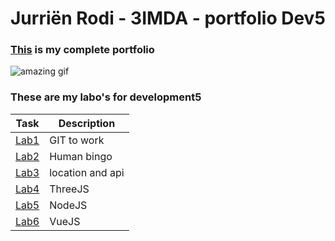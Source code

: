 # Jurriën Rodi - 3IMDA - portfolio Dev5

### [This](https://github.com/JurRodi/DEV5-myportfolio) is my complete portfolio 

![amazing gif](https://c.tenor.com/itjFesV8_RUAAAAi/soulja-boy-pepe.gif)

### These are my labo's for development5

| Task | Description |
| ----------- | ----------- |
| [Lab1](https://github.com/JurRodi/DEV5-myportfolio/tree/main/lab1-git) | GIT to work |
| [Lab2](https://github.com/JurRodi/DEV5-myportfolio/tree/main/lab2-bingo) | Human bingo |
| [Lab3](https://github.com/JurRodi/DEV5-myportfolio/tree/main/lab3-location-and-api) | location and api |
| [Lab4](https://github.com/JurRodi/DEV5-myportfolio/tree/main/lab4-threejs) | ThreeJS |
| [Lab5](https://github.com/JurRodi/DEV5-myportfolio/tree/main/lab5-nodejs) | NodeJS |
| [Lab6](https://github.com/JurRodi/DEV5-myportfolio/tree/main/lab6-vuejs) | VueJS |